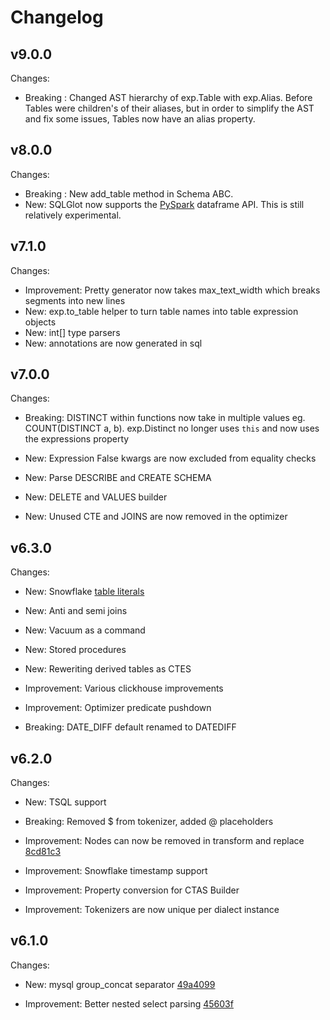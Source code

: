Changelog
=========

v9.0.0
------

Changes:

- Breaking : Changed AST hierarchy of exp.Table with exp.Alias. Before Tables were children's of their aliases, but in order to simplify the AST and fix some issues, Tables now have an alias property.

v8.0.0
------

Changes:

- Breaking : New add\_table method in Schema ABC.
- New: SQLGlot now supports the [PySpark](https://github.com/tobymao/sqlglot/tree/main/sqlglot/dataframe) dataframe API. This is still relatively experimental.

v7.1.0
------

Changes:

- Improvement: Pretty generator now takes max\_text\_width which breaks segments into new lines
- New: exp.to\_table helper to turn table names into table expression objects
- New: int[] type parsers
- New: annotations are now generated in sql

v7.0.0
------

Changes:

- Breaking: DISTINCT within functions now take in multiple values eg. COUNT(DISTINCT a, b).
    exp.Distinct no longer uses `this` and now uses the expressions property

- New: Expression False kwargs are now excluded from equality checks

- New: Parse DESCRIBE and CREATE SCHEMA

- New: DELETE and VALUES builder

- New: Unused CTE and JOINS are now removed in the optimizer

v6.3.0
------

Changes:

- New: Snowflake [table literals](https://docs.snowflake.com/en/sql-reference/literals-table.html)

- New: Anti and semi joins

- New: Vacuum as a command

- New: Stored procedures

- New: Reweriting derived tables as CTES

- Improvement: Various clickhouse improvements

- Improvement: Optimizer predicate pushdown

- Breaking: DATE\_DIFF default renamed to DATEDIFF


v6.2.0
------

Changes:

- New: TSQL support

- Breaking: Removed $ from tokenizer, added @ placeholders

- Improvement: Nodes can now be removed in transform and replace [8cd81c3](https://github.com/tobymao/sqlglot/commit/8cd81c36561463b9849a8e0c2d70248c5b1feb62)

- Improvement: Snowflake timestamp support

- Improvement: Property conversion for CTAS Builder

- Improvement: Tokenizers are now unique per dialect instance

v6.1.0
------

Changes:

- New: mysql group\_concat separator [49a4099](https://github.com/tobymao/sqlglot/commit/49a4099adc93780eeffef8204af36559eab50a9f)

- Improvement: Better nested select parsing [45603f](https://github.com/tobymao/sqlglot/commit/45603f14bf9146dc3f8b330b85a0e25b77630b9b)
